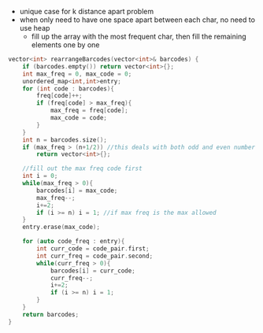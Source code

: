- unique case for k distance apart problem
- when only need to have one space apart between each char, no need to use heap
    - fill up the array with the most frequent char, then fill the remaining elements one by one 

```cpp
vector<int> rearrangeBarcodes(vector<int>& barcodes) {
    if (barcodes.empty()) return vector<int>{};
    int max_freq = 0, max_code = 0;
    unordered_map<int,int>entry;
    for (int code : barcodes){
        freq[code]++;
        if (freq[code] > max_freq){
            max_freq = freq[code];
            max_code = code;
        }
    }
    int n = barcodes.size();
    if (max_freq > (n+1/2)) //this deals with both odd and even number of chars
        return vector<int>{}; 

    //fill out the max freq code first
    int i = 0;
    while(max_freq > 0){
        barcodes[i] = max_code;
        max_freq--;
        i+=2;
        if (i >= n) i = 1; //if max freq is the max allowed
    }
    entry.erase(max_code);

    for (auto code_freq : entry){ 
        int curr_code = code_pair.first;
        int curr_freq = code_pair.second;
        while(curr_freq > 0){
            barcodes[i] = curr_code;
            curr_freq--;
            i+=2;
            if (i >= n) i = 1; 
        }
    }
    return barcodes;
}
```
